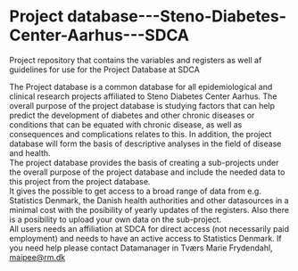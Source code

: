 # Project database---Steno-Diabetes-Center-Aarhus---SDCA
Project repository that contains the variables and registers as well af guidelines for use for the Project Database at SDCA

The Project database is a common database for all epidemiological and clinical research projects affiliated to Steno Diabetes Center Aarhus. The overall purpose of the project database is studying factors that can help predict the development of diabetes and other chronic diseases or conditions that can be equated with chronic disease, as well as consequences and complications relates to this. In addition, the project database will form the basis of descriptive analyses in the field of disease and health.     
The project database provides the basis of creating a sub-projects under the overall purpose of the project database and include the needed data to this project from the project database.  
It gives the possible to get access to a broad range of data from e.g. Statistics Denmark, the Danish health authorities and other datasources in a minimal cost with the posibility of yearly updates of the registers. Also there is a posibility to upload your own data on the sub-project.    
All users needs an affiliation at SDCA for direct access (not necessarily paid employment) and needs to have an active access to Statistics Denmark. 
If you need help please contact Datamanager in Tværs Marie Frydendahl, maipee@rm.dk
